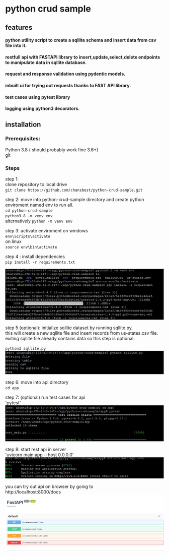 # python crud sample

## features 
 #### python utility script to create a sqllite schema and insert data from csv file into it.
 #### restfull api with FASTAPI library to insert,update,select,delete endpoints to manipulate data in sqllite database.
 #### request and response validation using pydentic models.
 #### inbuilt ui for trying out requests thanks to FAST API library.
 #### test cases using pytest library
 #### logging using python3 decorators.
 
 

## installation 
### Prerequisites:
 Python 3.8 ( should probably work fine 3.6+)<br>
 git<br>

### Steps
step 1: <br>
clone repository to local drive <br>
`git clone https://github.com/chansbest/python-crud-sample.git`

step 2: move into python-crud-sample directory and create python enviroment named env to run all. <br>
`cd python-crud-sample` <br>
`python3.8 -m venv env`  <br>
alternatively `python -m venv env`  <br>



step 3: activate enviroment
on windows<br>
`env\Scripts\activate`<br>
on linux<br>
`source env\bin\activate`<br>


step 4 : install dependencies <br>
`pip install -r requirements.txt` <br>

![creating env!](/assets/images/env_creation.JPG  "creating env")

step 5 (optional):
initialize sqllite dataset by running sqllite.py,<br>
this will create a new sqllite file and insert records from us-states.csv file.<br>
exiting sqllite file already contains data so this step is optional.<br>

`python3 sqllite.py`<br>
![creating sqllite!](/assets/images/sqllite.JPG  "sqllite")

step 6: move into api directory<br>
`cd app`

step 7: (optional)  run test cases for api<br>
'pytest'<br>
![test cases!](/assets/images/testcases.JPG  "test cases")

step 8: start rest api in server<br>
 'uvicorn main:app --host 0.0.0.0'<br>
![run api!](/assets/images/runningapi.JPG  "run api")


you can try out api on browser by going to <br>
http://localhost:8000/docs
![try!](/assets/images/trying.JPG  "try")


